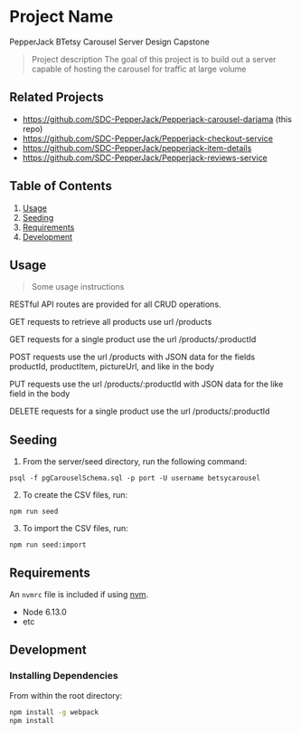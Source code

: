 # Project Name
PepperJack BTetsy Carousel Server Design Capstone

> Project description
The goal of this project is to build out a server capable of hosting the carousel for traffic at large volume

## Related Projects

  - https://github.com/SDC-PepperJack/Pepperjack-carousel-darjama (this repo)
  - https://github.com/SDC-PepperJack/Pepperjack-checkout-service
  - https://github.com/SDC-PepperJack/pepperjack-item-details
  - https://github.com/SDC-PepperJack/Pepperjack-reviews-service

## Table of Contents

1. [Usage](#Usage)
1. [Seeding](#seeding)
1. [Requirements](#requirements)
1. [Development](#development)


## Usage

> Some usage instructions

RESTful API routes are provided for all CRUD operations.

GET requests to retrieve all products use url /products

GET requests for a single product use the url /products/:productId

POST requests use the url /products with JSON data for the fields productId, productItem, pictureUrl, and like in the body

PUT requests use the url /products/:productId with JSON data for the like field in the body

DELETE requests for a single product use the url /products/:productId

## Seeding

1. From the server/seed directory, run the following command:
```
psql -f pgCarouselSchema.sql -p port -U username betsycarousel
```
2. To create the CSV files, run:
```
npm run seed
```
3. To import the CSV files, run:
```
npm run seed:import
```

## Requirements

An `nvmrc` file is included if using [nvm](https://github.com/creationix/nvm).

- Node 6.13.0
- etc

## Development

### Installing Dependencies

From within the root directory:

```sh
npm install -g webpack
npm install
```

